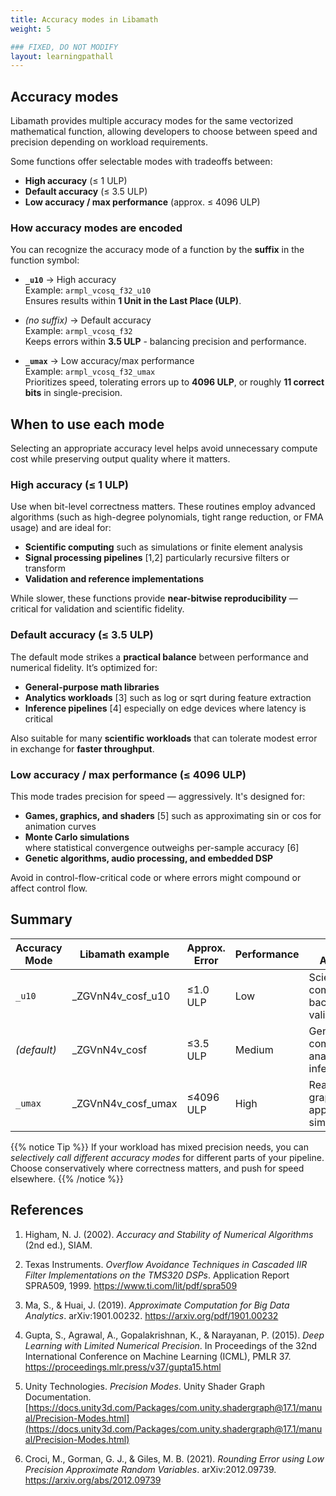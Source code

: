 ```yaml
---
title: Accuracy modes in Libamath
weight: 5

### FIXED, DO NOT MODIFY
layout: learningpathall
---
```



## Accuracy modes

Libamath provides multiple accuracy modes for the same vectorized mathematical function, allowing developers to choose between speed and precision depending on workload requirements.

Some functions offer selectable modes with tradeoffs between:
- **High accuracy** (≤ 1 ULP)
- **Default accuracy** (≤ 3.5 ULP)
- **Low accuracy / max performance** (approx. ≤ 4096 ULP)


### How accuracy modes are encoded 

You can recognize the accuracy mode of a function by the **suffix** in the function symbol:

- **`_u10`** → High accuracy  
  Example: `armpl_vcosq_f32_u10`  
  Ensures results within **1 Unit in the Last Place (ULP)**.

- *(no suffix)* → Default accuracy  
  Example: `armpl_vcosq_f32`  
  Keeps errors within **3.5 ULP** - balancing precision and performance.

- **`_umax`** → Low accuracy/max performance  
  Example: `armpl_vcosq_f32_umax`  
  Prioritizes speed, tolerating errors up to **4096 ULP**, or roughly **11 correct bits** in single-precision.


## When to use each mode

Selecting an appropriate accuracy level helps avoid unnecessary compute cost while preserving output quality where it matters.


### High accuracy (≤ 1 ULP)

Use when bit-level correctness matters. These routines employ advanced algorithms (such as high-degree polynomials, tight range reduction, or FMA usage) and are ideal for:

- **Scientific computing**
  such as simulations or finite element analysis
- **Signal processing pipelines** [1,2]
  particularly recursive filters or transform 
- **Validation and reference implementations**

While slower, these functions provide **near-bitwise reproducibility** — critical for validation and scientific fidelity.

### Default accuracy (≤ 3.5 ULP)

The default mode strikes a **practical balance** between performance and numerical fidelity. It’s optimized for:

- **General-purpose math libraries**
- **Analytics workloads** [3]
  such as log or sqrt during feature extraction 
- **Inference pipelines** [4]
  especially on edge devices where latency is critical

Also suitable for many **scientific workloads** that can tolerate modest error in exchange for **faster throughput**.


### Low accuracy / max performance (≤ 4096 ULP)

This mode trades precision for speed — aggressively. It's designed for:

- **Games, graphics, and shaders** [5]
  such as approximating sin or cos for animation curves
- **Monte Carlo simulations**  
  where statistical convergence outweighs per-sample accuracy [6]
- **Genetic algorithms, audio processing, and embedded DSP**

Avoid in control-flow-critical code or where errors might compound or affect control flow.


## Summary

| Accuracy Mode | Libamath example          | Approx. Error   | Performance | Typical Applications                                      |
|---------------|------------------------|------------------|-------------|-----------------------------------------------------------|
| `_u10`        | _ZGVnN4v_cosf_u10       | ≤1.0 ULP         | Low         | Scientific computing, backpropagation, validation |
| *(default)*   | _ZGVnN4v_cosf           | ≤3.5 ULP         | Medium      | General compute, analytics, inference              |
| `_umax`       | _ZGVnN4v_cosf_umax      | ≤4096 ULP      | High        | Real-time graphics, DSP, approximations, simulations |



{{% notice  Tip %}}
If your workload has mixed precision needs, you can *selectively call different accuracy modes* for different parts of your pipeline. Choose conservatively where correctness matters, and push for speed elsewhere.
{{% /notice %}}


## References
1. Higham, N. J. (2002). *Accuracy and Stability of Numerical Algorithms* (2nd ed.), SIAM.

2. Texas Instruments. *Overflow Avoidance Techniques in Cascaded IIR Filter Implementations on the TMS320 DSPs*. Application Report SPRA509, 1999.
https://www.ti.com/lit/pdf/spra509

3. Ma, S., & Huai, J. (2019). *Approximate Computation for Big Data Analytics*. arXiv:1901.00232.
https://arxiv.org/pdf/1901.00232

4. Gupta, S., Agrawal, A., Gopalakrishnan, K., & Narayanan, P. (2015). *Deep Learning with Limited Numerical Precision*. In Proceedings of the 32nd International Conference on Machine Learning (ICML), PMLR 37.
https://proceedings.mlr.press/v37/gupta15.html

5. Unity Technologies. *Precision Modes*. Unity Shader Graph Documentation.  
[https://docs.unity3d.com/Packages/com.unity.shadergraph@17.1/manual/Precision-Modes.html](https://docs.unity3d.com/Packages/com.unity.shadergraph@17.1/manual/Precision-Modes.html)

6. Croci, M., Gorman, G. J., & Giles, M. B. (2021). *Rounding Error using Low Precision Approximate Random Variables*. arXiv:2012.09739.
https://arxiv.org/abs/2012.09739


